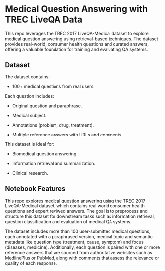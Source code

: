 # Medical Question Answering with TREC LiveQA Data

This repo leverages the TREC 2017 LiveQA-Medical dataset to explore medical question answering using retrieval-based techniques. The dataset provides real-world, consumer health questions and curated answers, offering a valuable foundation for training and evaluating QA systems.

## Dataset
The dataset contains:

- 100+ medical questions from real users.

Each question includes:

- Original question and paraphrase.

- Medical subject.

- Annotations (problem, drug, treatment).

- Multiple reference answers with URLs and comments.

This dataset is ideal for:

- Biomedical question answering.

- Information retrieval and summarization.

- Clinical research.

## Notebook Features

This repo explores medical question answering using the TREC 2017 LiveQA-Medical dataset, which contains real world consumer health questions and expert reviwed answers. The goal is to preprocess and structure this dataset for downstream tasks such as information retrieval, question classification and evaluation of medical QA systems.

The dataset includes more than 100 user-submitted medical questions, each annotated with a paraphrased version, medical topic and semantic metadata like question type (treatment, cause, symptom) and focus (diseases, medicine). Additionally, each question is paired with one or more reference answers that are sourced from authoritative websites such as MedlinePlus or PubMed, along with comments that assess the relevance or quality of each response.

